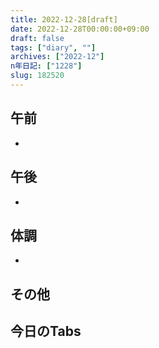 ```yaml
---
title: 2022-12-28[draft]
date: 2022-12-28T00:00:00+09:00
draft: false
tags: ["diary", ""]
archives: ["2022-12"]
n年日記: ["1228"]
slug: 182520
---
```

## 午前
- 
## 午後
- 
## 体調
- 
## その他
## 今日のTabs
